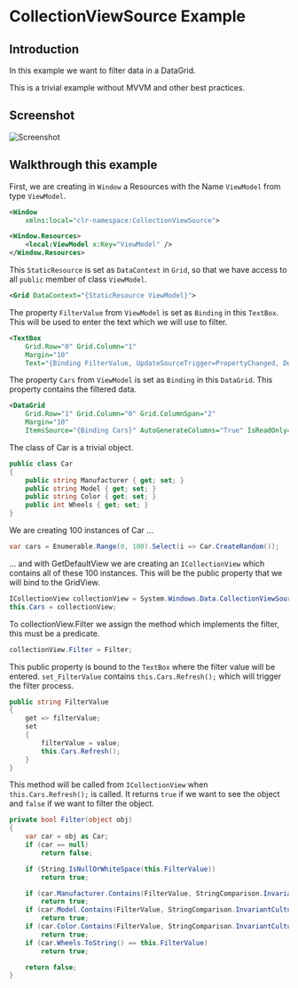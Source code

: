 # CollectionViewSource Example

## Introduction

In this example we want to filter data in a DataGrid.

This is a trivial example without MVVM and other best practices.

## Screenshot

![Screenshot](Assets/Screenshot.png)

## Walkthrough this example

First, we are creating in `Window` a Resources with the Name `ViewModel` from type `ViewModel`.

```xml
<Window
    xmlns:local="clr-namespace:CollectionViewSource">

<Window.Resources>
    <local:ViewModel x:Key="ViewModel" />
</Window.Resources>
```

This `StaticResource` is set as `DataContext` in `Grid`, so that we have access to all `public` member of class `ViewModel`.

```xml
<Grid DataContext="{StaticResource ViewModel}">
```

The property `FilterValue` from `ViewModel` is set as `Binding` in this `TextBox`. This will be used to enter the text which we will use to filter.

```xml
<TextBox
    Grid.Row="0" Grid.Column="1"
    Margin="10"
    Text="{Binding FilterValue, UpdateSourceTrigger=PropertyChanged, Delay=100}" />
```

The property `Cars` from `ViewModel` is set as `Binding` in this `DataGrid`. This property contains the filtered data.

```xml
<DataGrid
    Grid.Row="1" Grid.Column="0" Grid.ColumnSpan="2"
    Margin="10"
    ItemsSource="{Binding Cars}" AutoGenerateColumns="True" IsReadOnly="True" />
```

The class of Car is a trivial object.

```csharp
public class Car
{
    public string Manufacturer { get; set; }
    public string Model { get; set; }
    public string Color { get; set; }
    public int Wheels { get; set; }
}
```

We are creating 100 instances of Car ...

```csharp
var cars = Enumerable.Range(0, 100).Select(i => Car.CreateRandom());
```

... and with GetDefaultView we are creating an `ICollectionView` which contains all of these 100 instances. This will be the public property that we will bind to the GridView.

```csharp
ICollectionView collectionView = System.Windows.Data.CollectionViewSource.GetDefaultView(cars);
this.Cars = collectionView;
```

To collectionView.Filter we assign the method which implements the filter, this must be a predicate.

```csharp
collectionView.Filter = Filter;
```

This public property is bound to the `TextBox` where the filter value will be entered. `set_FilterValue` contains `this.Cars.Refresh();` which will trigger the filter process.

```csharp
public string FilterValue
{
    get => filterValue;
    set
    {
        filterValue = value;
        this.Cars.Refresh();
    }
}
```

This method will be called from `ICollectionView` when `this.Cars.Refresh();` is called. It returns `true` if we want to see the object and `false` if we want to filter the object.

```csharp
private bool Filter(object obj)
{
    var car = obj as Car;
    if (car == null)
        return false;

    if (String.IsNullOrWhiteSpace(this.FilterValue))
        return true;

    if (car.Manufacturer.Contains(FilterValue, StringComparison.InvariantCultureIgnoreCase))
        return true;
    if (car.Model.Contains(FilterValue, StringComparison.InvariantCultureIgnoreCase))
        return true;
    if (car.Color.Contains(FilterValue, StringComparison.InvariantCultureIgnoreCase))
        return true;
    if (car.Wheels.ToString() == this.FilterValue)
        return true;

    return false;
}
```
